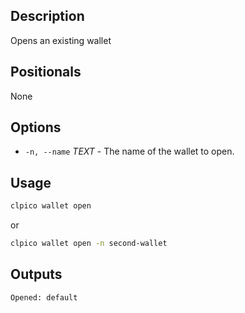 ## Description

Opens an existing wallet

## Positionals
None
## Options
- `-n, --name` _TEXT_ - The name of the wallet to open.
## Usage


```sh
clpico wallet open
```
or
```sh
clpico wallet open -n second-wallet
```

## Outputs


```console
Opened: default
```
